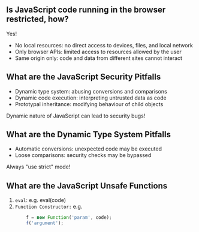 ## Is JavaScript code running in the browser restricted, how?

Yes!

- No local resources: no direct access to devices, files, and local network
- Only browser APIs: limited access to resources allowed by the user
- Same origin only: code and data from different sites cannot interact


## What are the JavaScript Security Pitfalls

- Dynamic type system: abusing conversions and comparisons
- Dynamic code execution: interpreting untrusted data as code
- Prototypal inheritance: modifying behaviour of child objects

Dynamic nature of JavaScript can lead to security bugs!

## What are the Dynamic Type System Pitfalls

- Automatic conversions: unexpected code may be executed
- Loose comparisons: security checks may be bypassed

Always "use strict" mode!

## What are the JavaScript Unsafe Functions

1.  `eval`: e.g. eval(code)
2.  `Function Constructor:` e.g.
    ```js
        f = new Function('param', code);
        f('argument');
    ```

